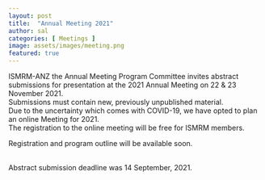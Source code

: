 ```yaml
---
layout: post
title:  "Annual Meeting 2021"
author: sal
categories: [ Meetings ]
image: assets/images/meeting.png
featured: true
---
```




ISMRM-ANZ the Annual Meeting Program Committee invites abstract submissions for presentation at the 2021 Annual Meeting on 22 & 23 November 2021. 
<br>
Submissions must contain new, previously unpublished material.
<br>
Due to the uncertainty which comes with COVID-19, we have opted to plan an online Meeting for 2021. 
<br>
The registration to the online meeting will be free for ISMRM members.

Registration and program outline will be available soon.

<br> 
Abstract submission deadline was 14 September, 2021.

<br>

 

</p>



